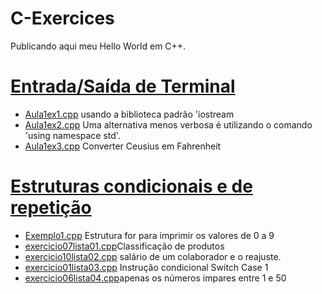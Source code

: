 # C-Exercices
Publicando aqui meu Hello World em C++.
# [Entrada/Saída de Terminal](https://github.com/hqnicolas/C-Exercices/tree/main/aula1) 
- [Aula1ex1.cpp](https://github.com/hqnicolas/C-Exercices/blob/main/aula1/aula1ex1.cpp) usando a biblioteca padrão 'iostream
- [Aula1ex2.cpp](https://github.com/hqnicolas/C-Exercices/blob/main/aula1/aula1ex2.cpp) Uma alternativa menos verbosa é utilizando o comando 'using namespace std'.
- [Aula1ex3.cpp](https://github.com/hqnicolas/C-Exercices/blob/main/aula1/aula1ex3.cpp) Converter Ceusius em Fahrenheit
# [Estruturas condicionais e de repetição](https://github.com/hqnicolas/C-Exercices/tree/main/aula2)
- [Exemplo1.cpp](https://github.com/hqnicolas/C-Exercices/blob/main/aula2/exemplo1/main.cpp) Estrutura for para imprimir os valores de 0 a 9
- [exercicio07lista01.cpp](https://github.com/hqnicolas/C-Exercices/blob/main/aula2/exercicio07lista01/main.cpp)Classificação de produtos
- [exercicio10lista02.cpp](https://github.com/hqnicolas/C-Exercices/tree/main/aula2/exercicio10lista02) salário de um colaborador e o reajuste.
- [exercicio01lista03.cpp](https://github.com/hqnicolas/C-Exercices/blob/main/aula2/exercicio01lista03/main.cpp) Instrução condicional Switch Case 1
- [exercicio06lista04.cpp](https://github.com/hqnicolas/C-Exercices/blob/main/aula2/exercicio06lista04/main.cpp)apenas os números ímpares entre 1 e 50


